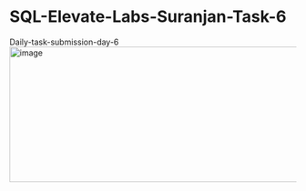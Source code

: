 # SQL-Elevate-Labs-Suranjan-Task-6
Daily-task-submission-day-6
<img width="683" height="238" alt="image" src="https://github.com/user-attachments/assets/6b93a5d5-1ba6-45f0-bc4f-07754c2ee849" />
